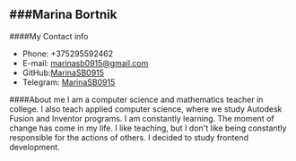 ###Marina Bortnik  
---
####My Contact info
- Phone: +375295592462
- E-mail: <marinasb0915@gmail.com>
- GitHub:[MarinaSB0915](https://github.com/MarinaSB0915)
- Telegram: [MarinaSB0915](https://t.me/MarinaSB0915)

####About me
I am a computer science and mathematics teacher in college. I also teach applied computer science, where we study Autodesk Fusion and Inventor programs.
I am constantly learning. The moment of change has come in my life. I like teaching, but I don't like being constantly responsible for the actions of others. I decided to study frontend development.
